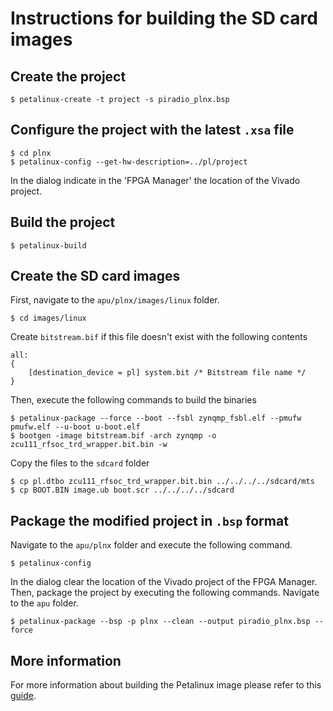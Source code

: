 # Instructions for building the SD card images

## Create the project
```console
$ petalinux-create -t project -s piradio_plnx.bsp
```

## Configure the project with the latest `.xsa` file
```console
$ cd plnx
$ petalinux-config --get-hw-description=../pl/project
```
In the dialog indicate in the 'FPGA Manager' the location of the Vivado project.

## Build the project
```console
$ petalinux-build
```

## Create the SD card images
First, navigate to the `apu/plnx/images/linux` folder.
```console
$ cd images/linux
```
Create `bitstream.bif` if this file doesn't exist with the following contents
```console
all:
{
	[destination_device = pl] system.bit /* Bitstream file name */
}
```
Then, execute the following commands to build the binaries
```console
$ petalinux-package --force --boot --fsbl zynqmp_fsbl.elf --pmufw pmufw.elf --u-boot u-boot.elf
$ bootgen -image bitstream.bif -arch zynqmp -o zcu111_rfsoc_trd_wrapper.bit.bin -w
```
Copy the files to the `sdcard` folder
```console
$ cp pl.dtbo zcu111_rfsoc_trd_wrapper.bit.bin ../../../../sdcard/mts
$ cp BOOT.BIN image.ub boot.scr ../../../../sdcard
```

## Package the modified project in `.bsp` format
Navigate to the `apu/plnx` folder and execute the following command.
```console
$ petalinux-config
```
In the dialog clear the location of the Vivado project of the FPGA Manager. Then, package the project by executing the following commands.
Navigate to the `apu` folder.
```console
$ petalinux-package --bsp -p plnx --clean --output piradio_plnx.bsp --force
```

## More information
For more information about building the Petalinux image please refer to this [guide](https://xilinx-wiki.atlassian.net/wiki/spaces/A/pages/571605227/Petalinux+Build+Tutorial+for+ZU+RFSoC+ZCU111+2020.1).

